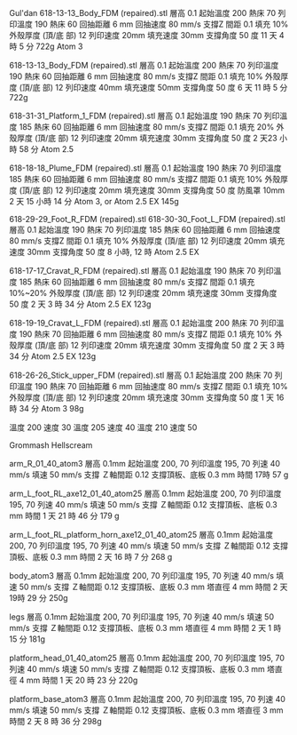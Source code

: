 
Gul'dan
618-13-13_Body_FDM (repaired).stl
層高 0.1
起始溫度 200 熱床 70
列印溫度 190 熱床 60
回抽距離 6 mm
回抽速度 80 mm/s
支撐Z 間距 0.1
填充 10%
外殼厚度 (頂/底 部) 12
列印速度 20mm
填充速度 30mm
支撐角度 50 度
11 天 4 時 5 分 722g
Atom 3

618-13-13_Body_FDM (repaired).stl
層高 0.1
起始溫度 200 熱床 70
列印溫度 190 熱床 60
回抽距離 6 mm
回抽速度 80 mm/s
支撐Z 間距 0.1
填充 10%
外殼厚度 (頂/底 部) 12
列印速度 40mm
填充速度 50mm
支撐角度 50 度
6 天 11 時 5 分 722g

618-31-31_Platform_1_FDM (repaired).stl
層高 0.1
起始溫度 190 熱床 70
列印溫度 185 熱床 60
回抽距離 6 mm
回抽速度 80 mm/s
支撐Z 間距 0.1
填充 20%
外殼厚度 (頂/底 部) 12
列印速度 20mm
填充速度 30mm
支撐角度 50 度
2 天23 小時 58 分
Atom 2.5

618-18-18_Plume_FDM (repaired).stl
層高 0.1
起始溫度 190 熱床 70
列印溫度 185 熱床 60
回抽距離 6 mm
回抽速度 80 mm/s
支撐Z 間距 0.1
填充 10%
外殼厚度 (頂/底 部) 12
列印速度 20mm
填充速度 30mm
支撐角度 50 度
防風罩 10mm
2 天 15 小時 14 分
Atom 3, or Atom 2.5 EX 145g


618-29-29_Foot_R_FDM (repaired).stl
618-30-30_Foot_L_FDM (repaired).stl
層高 0.1
起始溫度 190 熱床 70
列印溫度 185 熱床 60
回抽距離 6 mm
回抽速度 80 mm/s
支撐Z 間距 0.1
填充 10%
外殼厚度 (頂/底 部) 12
列印速度 20mm
填充速度 30mm
支撐角度 50 度
8 小時, 12 時
Atom 2.5 EX

618-17-17_Cravat_R_FDM (repaired).stl
層高 0.1
起始溫度 190 熱床 70
列印溫度 185 熱床 60
回抽距離 6 mm
回抽速度 80 mm/s
支撐Z 間距 0.1
填充 10%~20%
外殼厚度 (頂/底 部) 12
列印速度 20mm
填充速度 30mm
支撐角度 50 度
2 天 3 時 34 分
Atom 2.5 EX  123g

618-19-19_Cravat_L_FDM (repaired).stl
層高 0.1
起始溫度 200 熱床 70
列印溫度 190 熱床 70
回抽距離 6 mm
回抽速度 80 mm/s
支撐Z 間距 0.1
填充 10%
外殼厚度 (頂/底 部) 12
列印速度 20mm
填充速度 30mm
支撐角度 50 度
2 天 3 時 34 分
Atom 2.5 EX  123g

618-26-26_Stick_upper_FDM (repaired).stl
層高 0.1
起始溫度 200 熱床 70
列印溫度 190 熱床 70
回抽距離 6 mm
回抽速度 80 mm/s
支撐Z 間距 0.1
填充 10%
外殼厚度 (頂/底 部) 12
列印速度 20mm
填充速度 30mm
支撐角度 50 度
1 天 16 時 34 分
Atom 3  98g







溫度 200 速度 30
溫度 205 速度 40
溫度 210 速度 50


Grommash Hellscream

arm_R_01_40_atom3
層高 0.1mm
起始溫度 200, 70
列印溫度 195, 70
列速 40 mm/s
填速 50 mm/s
支撐 Ｚ軸間距 0.12
支撐頂板、底板 0.3 mm
時間 17時
57 g

arm_L_foot_RL_axe12_01_40_atom25
層高 0.1mm
起始溫度 200, 70
列印溫度 195, 70
列速 40 mm/s
填速 50 mm/s
支撐 Ｚ軸間距 0.12
支撐頂板、底板 0.3 mm
時間 1 天 21 時 46 分
179 g

arm_L_foot_RL_platform_horn_axe12_01_40_atom25
層高 0.1mm
起始溫度 200, 70
列印溫度 195, 70
列速 40 mm/s
填速 50 mm/s
支撐 Ｚ軸間距 0.12
支撐頂板、底板 0.3 mm
時間 2 天 16 時 7 分
268 g

body_atom3
層高 0.1mm
起始溫度 200, 70
列印溫度 195, 70
列速 40 mm/s
填速 50 mm/s
支撐 Ｚ軸間距 0.12
支撐頂板、底板 0.3 mm
塔直徑 4 mm
時間 2 天 19時 29 分
250g

legs
層高 0.1mm
起始溫度 200, 70
列印溫度 195, 70
列速 40 mm/s
填速 50 mm/s
支撐 Ｚ軸間距 0.12
支撐頂板、底板 0.3 mm
塔直徑 4 mm
時間 2 天 1 時 15 分
181g

platform_head_01_40_atom25
層高 0.1mm
起始溫度 200, 70
列印溫度 195, 70
列速 40 mm/s
填速 50 mm/s
支撐 Ｚ軸間距 0.12
支撐頂板、底板 0.3 mm
塔直徑 4 mm
時間 1 天 20 時 23 分
220g

platform_base_atom3
層高 0.1mm
起始溫度 200, 70
列印溫度 195, 70
列速 40 mm/s
填速 50 mm/s
支撐 Ｚ軸間距 0.12
支撐頂板、底板 0.3 mm
塔直徑 3 mm
時間 2 天 8 時 36 分
298g